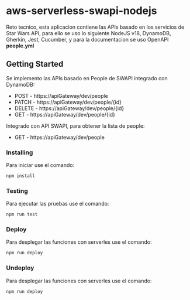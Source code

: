 # aws-serverless-swapi-nodejs

Reto tecnico, esta aplicacion contiene las APIs basado en los servicios de Star Wars API, para ello se uso lo siguiente NodeJS v18, DynamoDB, Gherkin, Jest, Cucumber, y para la documentacion se uso OpenAPI **people.yml**

## Getting Started

Se implemento las APIs basado en People de SWAPI integrado con DynamoDB:

* POST - https://apiGateway/dev/people
* PATCH - https://apiGateway/dev/people/{id}
* DELETE - https://apiGateway/dev/people/{id}
* GET - https://apiGateway/dev/people/{id}

Integrado con API SWAPI, para obtener la lista de people:

* GET - https://apiGateway/dev/people

### Installing

Para iniciar use el comando:

```bash
npm install
```

### Testing

Para ejecutar las pruebas use el comando:

```bash
npm run test
```

### Deploy

Para desplegar las funciones con serverles use el comando:

```bash
npm run deploy
```

### Undeploy

Para desplegar las funciones con serverles use el comando:

```bash
npm run deploy
```